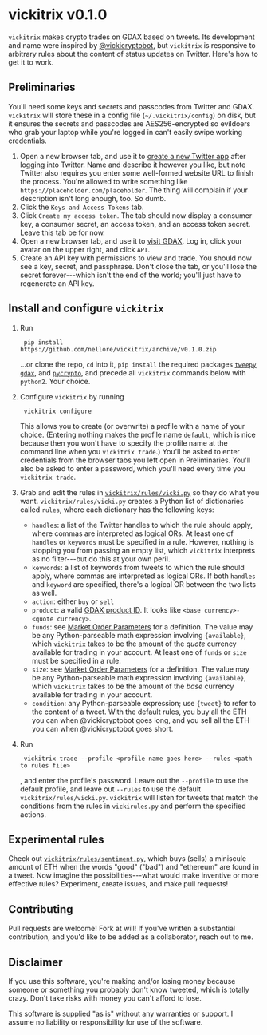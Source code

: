 # vickitrix v0.1.0

`vickitrix` makes crypto trades on GDAX based on tweets. Its development and name were inspired by [@vickicryptobot](https://twitter.com/vickicryptobot), but `vickitrix` is responsive to arbitrary rules about the content of status updates on Twitter. Here's how to get it to work.

## Preliminaries

You'll need some keys and secrets and passcodes from Twitter and GDAX. `vickitrix` will store these in a config file (`~/.vickitrix/config`) on disk, but it ensures the secrets and passcodes are AES256-encrypted so evildoers who grab your laptop while you're logged in can't easily swipe working credentials.

1. Open a new browser tab, and use it to [create a new Twitter app](https://apps.twitter.com/) after logging into Twitter. Name and describe it however you like, but note Twitter also requires you enter some well-formed website URL to finish the process. You're allowed to write something like `https://placeholder.com/placeholder`. The thing will complain if your description isn't long enough, too. So dumb.
2. Click the `Keys and Access Tokens` tab.
3. Click `Create my access token`. The tab should now display a consumer key, a consumer secret, an access token, and an access token secret. Leave this tab be for now.
4. Open a new browser tab, and use it to [visit GDAX](https://gdax.com). Log in, click your avatar on the upper right, and click `API`.
5. Create an API key with permissions to view and trade. You should now see a key, secret, and passphrase. Don't close the tab, or you'll lose the secret forever---which isn't the end of the world; you'll just have to regenerate an API key.

## Install and configure `vickitrix`
1. Run

        pip install https://github.com/nellore/vickitrix/archive/v0.1.0.zip
   ...or clone the repo, `cd` into it, `pip install` the required packages [`tweepy`](http://www.tweepy.org/), [`gdax`](https://github.com/danpaquin/GDAX-Python), and [`pycrypto`](https://pypi.python.org/pypi/pycrypto), and precede all `vickitrix` commands below with `python2`. Your choice.
2. Configure `vickitrix` by running

        vickitrix configure
    This allows you to create (or overwrite) a profile with a name of your choice. (Entering nothing makes the profile name `default`, which is nice because then you won't have to specify the profile name at the command line when you `vickitrix trade`.) You'll be asked to enter credentials from the browser tabs you left open in Preliminaries. You'll also be asked to enter a password, which you'll need every time you `vickitrix trade`.
3. Grab and edit the rules in [`vickitrix/rules/vicki.py`](vickitrix/rules/vicki.py) so they do what you want. `vickitrix/rules/vicki.py` creates a Python list of dictionaries called `rules`, where each dictionary has the following keys:
    * `handles`: a list of the Twitter handles to which the rule should apply, where commas are interpreted as logical ORs. At least one of `handles` or `keywords` must be specified in a rule. However, nothing is stopping you from passing an empty list, which `vickitrix` interprets as no filter---but do this at your own peril.
    * `keywords`: a list of keywords from tweets to which the rule should apply, where commas are interpreted as logical ORs. If both `handles` and `keyword` are specified, there's a logical OR between the two lists as well.
    * `action`: either `buy` or `sell`
    * `product`: a valid [GDAX product ID](https://docs.gdax.com/#products). It looks like `<base currency>-<quote currency>`.
    * `funds`: see [Market Order Parameters](https://docs.gdax.com/#place-a-new-order) for a definition. The value may be any Python-parseable math expression involving `{available}`, which `vickitrix` takes to be the amount of the _quote_ currency available for trading in your account. At least one of `funds` or `size` must be specified in a rule.
    * `size`: see [Market Order Parameters](https://docs.gdax.com/#place-a-new-order) for a definition. The value may be any Python-parseable math expression involving `{available}`, which `vickitrix` takes to be the amount of the _base_ currency available for trading in your account.
    * `condition`: any Python-parseable expression; use `{tweet}` to refer to the content of a tweet.
With the default rules, you buy all the ETH you can when @vickicryptobot goes long, and you sell all the ETH you can when @vickicryptobot goes short.
4. Run
        
        vickitrix trade --profile <profile name goes here> --rules <path to rules file>
        
   , and enter the profile's password. Leave out the `--profile` to use the default profile, and leave out `--rules` to use the default `vickitrix/rules/vicki.py`. `vickitrix` will listen for tweets that match the conditions from the rules in `vickirules.py` and perform the specified actions.

## Experimental rules

Check out [`vickitrix/rules/sentiment.py`](vickitrix/rules/sentiment.py), which buys (sells) a miniscule amount of ETH when the words "good" ("bad") and "ethereum" are found in a tweet. Now imagine the possibilities---what would make inventive or more effective rules? Experiment, create issues, and make pull requests!

## Contributing

Pull requests are welcome! Fork at will! If you've written a substantial contribution, and you'd like to be added as a collaborator, reach out to me.

## Disclaimer

If you use this software, you're making and/or losing money because someone or something you probably don't know tweeted, which is totally crazy. Don't take risks with money you can't afford to lose.

This software is supplied "as is" without any warranties or support. I assume no liability or responsibility for use of the software.

